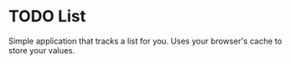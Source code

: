 # TODO List

Simple application that tracks a list for you. Uses your browser's cache to 
store your values.
